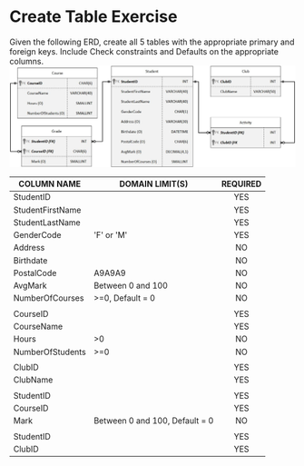 # Create Table Exercise
Given the following ERD, create all 5 tables with the appropriate primary and foreign keys. Include Check constraints and Defaults on the appropriate columns.
![CreateTable_ERD](images/CreateTable_ERD.jpg)

| COLUMN NAME | DOMAIN LIMIT(S) | REQUIRED |
|-------------|-----------------| :----:|
| StudentID |  | YES |
| StudentFirstName |  | YES |
| StudentLastName |  | YES |
| GenderCode | 'F' or 'M' | YES |
| Address |  | NO |
| Birthdate |  | NO |
| PostalCode | A9A9A9 | NO
| AvgMark | Between 0 and 100 | NO | 
| NumberOfCourses | >=0, Default = 0 | NO |
|   |   |  |
| CourseID |   | YES |
| CourseName |   | YES |
| Hours | >0 | NO |
| NumberOfStudents | >=0 | NO |
|   |   |  |
| ClubID |  | YES |
| ClubName |  | YES |
|   |   |  |
| StudentID |  | YES |
| CourseID |  | YES |
| Mark | Between 0 and 100, Default = 0 | NO |
|   |   |  |
| StudentID |   | YES |
| ClubID |  | YES |

```sql

```